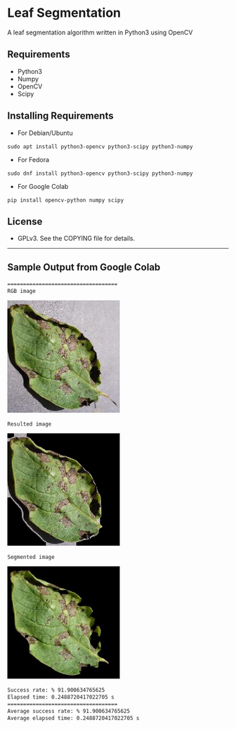 # Leaf Segmentation

A leaf segmentation algorithm written in Python3 using OpenCV

## Requirements

+ Python3
+ Numpy
+ OpenCV
+ Scipy

## Installing Requirements

+ For Debian/Ubuntu

```
sudo apt install python3-opencv python3-scipy python3-numpy
```

+ For Fedora

```
sudo dnf install python3-opencv python3-scipy python3-numpy
```

+ For Google Colab
```
pip install opencv-python numpy scipy
```

## License

+ GPLv3. See the COPYING file for details.

---

## Sample Output from Google Colab

```
===================================
RGB image
```
![](./rgb/1.jpg)
```
Resulted image
```
![](./sample_output/1.jpg)
```
Segmented image
```
![](./segmented/1.jpg)
```
Success rate: % 91.900634765625
Elapsed time: 0.2488720417022705 s
===================================
Average success rate: % 91.900634765625
Average elapsed time: 0.2488720417022705 s
```
